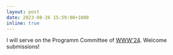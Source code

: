 ```yaml
---
layout: post
date: 2023-08-26 15:59:00+1000
inline: true
---
```


I will serve on the Programm Committee of <a href="https://www2024.thewebconf.org/">WWW'24</a>. Welcome submissions!
